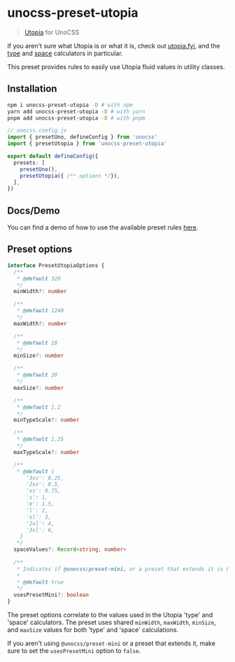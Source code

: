 # unocss-preset-utopia

> [Utopia](utopia.fyi) for UnoCSS

If you aren't sure what Utopia is or what it is, check out [utopia.fyi](https://utopia.fyi/), and the [type](https://utopia.fyi/type/calculator) and [space](https://utopia.fyi/space/calculator) calculators in particular.

This preset provides rules to easily use Utopia fluid values in utility classes.

## Installation

```bash
npm i unocss-preset-utopia -D # with npm
yarn add unocss-preset-utopia -D # with yarn
pnpm add unocss-preset-utopia -D # with pnpm
```

```typescript
// unocss.config.js
import { presetUno, defineConfig } from 'unocss'
import { presetUtopia } from 'unocss-preset-utopia'

export default defineConfig({
  presets: [
    presetUno(),
    presetUtopia({ /** options */}),
  ],
})
```

## Docs/Demo

You can find a demo of how to use the available preset rules [here](https://unocss-preset-utopia.netlify.app).

## Preset options

```typescript
interface PresetUtopiaOptions {
  /**
   * @default 320
   */
  minWidth?: number

  /**
   * @default 1240
   */
  maxWidth?: number

  /**
   * @default 18
   */
  minSize?: number

  /**
   * @default 20
   */
  maxSize?: number

  /**
   * @default 1.2
   */
  minTypeScale?: number

  /**
   * @default 1.25
   */
  maxTypeScale?: number

  /**
   * @default {
      '3xs': 0.25,
      '2xs': 0.5,
      'xs': 0.75,
      's': 1,
      'm': 1.5,
      'l': 2,
      'xl': 3,
      '2xl': 4,
      '3xl': 6,
    }
   */
  spaceValues?: Record<string, number>
  
  /**
   * Indicates if @unocss/preset-mini, or a preset that extends it is being used
   *
   * @default true
   */
  usesPresetMini?: boolean
}
```
The preset options correlate to the values used in the Utopia 'type' and 'space' calculators. The preset uses shared `minWidth`, `maxWidth`, `minSize`, and `maxSize` values for both 'type' and 'space' calculations. 

If you aren't using `@unocss/preset-mini` or a preset that extends it, make sure to set the 
`usesPresetMini` option to `false`.
